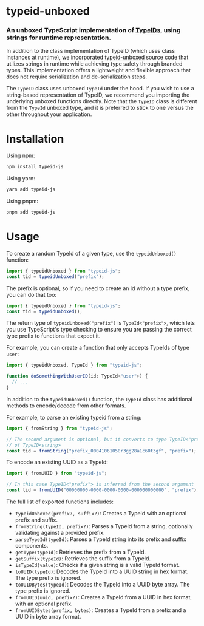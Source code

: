 # typeid-unboxed

### An unboxed TypeScript implementation of [TypeIDs](https://github.com/jetify-com/typeid), using strings for runtime representation.

In addition to the class implementation of TypeID (which uses class instances at runtime), we incorporated [typeid-unboxed](https://github.com/ozanmakes/typeid-unboxed) source code that utilizes strings in runtime while achieving type safety through branded types. This implementation offers a lightweight and flexible approach that does not require serialization and de-serialization steps.

The `TypeID` class uses unboxed `TypeId` under the hood. If you wish to use a string-based representation of TypeID, we recommend you importing the underlying unboxed functions directly. Note that the `TypeID` class is different from the `TypeId` unboxed type, and it is preferred to stick to one versus the other throughout your application.

# Installation

Using npm:

```bash
npm install typeid-js
```

Using yarn:

```bash
yarn add typeid-js
```

Using pnpm:

```bash
pnpm add typeid-js
```

# Usage

To create a random TypeId of a given type, use the `typeidUnboxed()` function:

```typescript
import { typeidUnboxed } from "typeid-js";
const tid = typeidUnboxed("prefix");
```

The prefix is optional, so if you need to create an id without a type prefix, you
can do that too:

```typescript
import { typeidUnboxed } from "typeid-js";
const tid = typeidUnboxed();
```

The return type of `typeidUnboxed("prefix")` is `TypeId<"prefix">`, which lets you use
TypeScript's type checking to ensure you are passing the correct type prefix to
functions that expect it.

For example, you can create a function that only accepts TypeIds of type `user`:

```typescript
import { typeidUnboxed, TypeId } from "typeid-js";

function doSomethingWithUserID(id: TypeId<"user">) {
  // ...
}
```

In addition to the `typeidUnboxed()` function, the `TypeId` class has additional methods
to encode/decode from other formats.

For example, to parse an existing typeid from a string:

```typescript
import { fromString } from "typeid-js";

// The second argument is optional, but it converts to type TypeID<"prefix"> instead
// of TypeID<string>
const tid = fromString("prefix_00041061050r3gg28a1c60t3gf", "prefix");
```

To encode an existing UUID as a TypeId:

```typescript
import { fromUUID } from "typeid-js";

// In this case TypeID<"prefix"> is inferred from the second argument
const tid = fromUUID("00000000-0000-0000-0000-000000000000", "prefix");
```

The full list of exported functions includes:

- `typeidUnboxed(prefix?, suffix?)`: Creates a TypeId with an optional prefix and suffix.
- `fromString(typeId, prefix?)`: Parses a TypeId from a string, optionally validating against a provided prefix.
- `parseTypeId(typeId)`: Parses a TypeId string into its prefix and suffix components.
- `getType(typeId)`: Retrieves the prefix from a TypeId.
- `getSuffix(typeId)`: Retrieves the suffix from a TypeId.
- `isTypeId(value)`: Checks if a given string is a valid TypeId format.
- `toUUID(typeId)`: Decodes the TypeId into a UUID string in hex format. The type prefix is ignored.
- `toUUIDBytes(typeId)`: Decodes the TypeId into a UUID byte array. The type prefix is ignored.
- `fromUUID(uuid, prefix?)`: Creates a TypeId from a UUID in hex format, with an optional prefix.
- `fromUUIDBytes(prefix, bytes)`: Creates a TypeId from a prefix and a UUID in byte array format.
